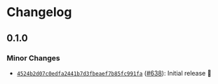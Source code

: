 # Changelog

## 0.1.0

### Minor Changes

- [`4524b2d07c0edfa2441b7d3fbeaef7b85fc991fa`](https://github.com/capawesome-team/capacitor-plugins/commit/4524b2d07c0edfa2441b7d3fbeaef7b85fc991fa) ([#638](https://github.com/capawesome-team/capacitor-plugins/pull/638)): Initial release 🎉
